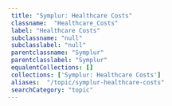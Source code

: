 ```yaml
--- 
 title: "Symplur: Healthcare Costs" 
 classname:  "Healthcare_Costs" 
 label: "Healthcare Costs" 
 subclassname: "null" 
 subclasslabel: "null" 
 parentclassname: "Symplur" 
 parentclasslabel: "Symplur" 
 equalentCollections: [] 
 collections: ['Symplur: Healthcare Costs']
 aliases:  "/topic/symplur-healthcare-costs"  
 searchCategory: "topic" 
---
```

